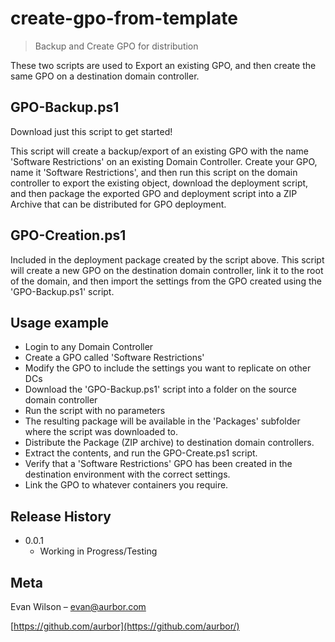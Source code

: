 # create-gpo-from-template
> Backup and Create GPO for distribution

These two scripts are used to Export an existing GPO, and then create the same GPO on a destination domain controller.

## GPO-Backup.ps1

Download just this script to get started!

This script will create a backup/export of an existing GPO with the name 'Software Restrictions' on an existing Domain Controller. Create your GPO, name it 'Software Restrictions', and then run this script on the domain controller to export the existing object, download the deployment script, and then package the exported GPO and deployment script into a ZIP Archive that can be distributed for GPO deployment.

## GPO-Creation.ps1

Included in the deployment package created by the script above. This script will create a new GPO on the destination domain controller, link it to the root of the domain, and then import the settings from the GPO created using the 'GPO-Backup.ps1' script.

## Usage example

* Login to any Domain Controller
* Create a GPO called 'Software Restrictions'
* Modify the GPO to include the settings you want to replicate on other DCs
* Download the 'GPO-Backup.ps1' script into a folder on the source domain controller
* Run the script with no parameters
* The resulting package will be available in the 'Packages' subfolder where the script was downloaded to.
* Distribute the Package (ZIP archive) to destination domain controllers.
* Extract the contents, and run the GPO-Create.ps1 script.
* Verify that a 'Software Restrictions' GPO has been created in the destination environment with the correct settings.
* Link the GPO to whatever containers you require.

## Release History

* 0.0.1
    * Working in Progress/Testing

## Meta

Evan Wilson – evan@aurbor.com

[https://github.com/aurbor](https://github.com/aurbor/)